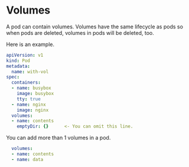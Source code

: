 # Volumes

A pod can contain volumes. Volumes have the same lifecycle as pods so when pods are deleted, volumes in pods will be deleted, too.

Here is an example.

```yaml
apiVersion: v1
kind: Pod
metadata:
  name: with-vol
spec:
  containers:
  - name: busybox
    image: busybox
    tty: true
  - name: nginx
    image: nginx
  volumes:
  - name: contents
    emptyDir: {}      <- You can omit this line.
```

You can add more than 1 volumes in a pod.

```yaml
  volumes:
  - name: contents
  - name: data
```